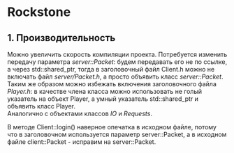 # Rockstone

## 1. Производительность
Можно увеличить скорость компиляции проекта. Потребуется изменить передачу параметра *server::Packet*: будем передавать его не по ссылке, а через std::shared_ptr, тогда в заголовочный файл Client.h можно не включать файл *server/Packet.h*, а просто объявить класс *server::Packet*.  
Таким же образом можно избежать включения заголовочного файла *Player.h*: в качестве члена класса можно использовать не голый указатель на объект Player, а умный указатель std::shared_ptr и объявить класс Player.  
Аналогично с объектами классов *IO* и *Requests*.  

В методе Client::login() наверное опечатка в исходном файле, потому что в заголовочном используется параметр server::Packet, а в исходном файле client::Packet - исправим на server::Packet.
